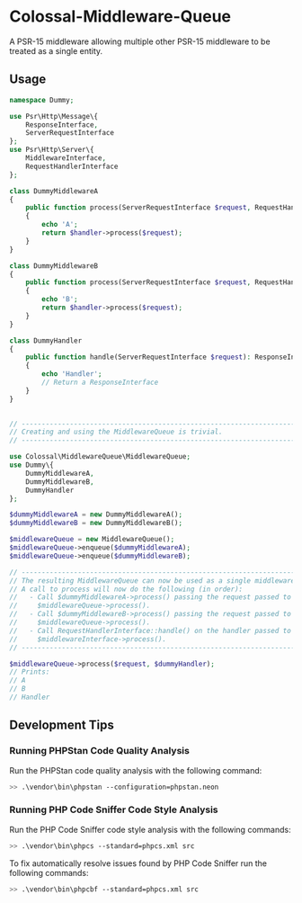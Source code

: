 # Colossal-Middleware-Queue
A PSR-15 middleware allowing multiple other PSR-15 middleware to be treated as a single entity.

## Usage

```php
namespace Dummy;

use Psr\Http\Message\{
    ResponseInterface,
    ServerRequestInterface
};
use Psr\Http\Server\{
    MiddlewareInterface,
    RequestHandlerInterface
};

class DummyMiddlewareA
{
    public function process(ServerRequestInterface $request, RequestHandlerInterface $handler): ResponseInterface
    {
        echo 'A';
        return $handler->process($request);
    }
}

class DummyMiddlewareB
{
    public function process(ServerRequestInterface $request, RequestHandlerInterface $handler): ResponseInterface
    {
        echo 'B';
        return $handler->process($request);
    }
}

class DummyHandler
{
    public function handle(ServerRequestInterface $request): ResponseInterface
    {
        echo 'Handler';
        // Return a ResponseInterface
    }
}
    
```

```php
// ---------------------------------------------------------------------------- //
// Creating and using the MiddlewareQueue is trivial.                           //
// ---------------------------------------------------------------------------- //

use Colossal\MiddlewareQueue\MiddlewareQueue;
use Dummy\{
    DummyMiddlewareA,
    DummyMiddlewareB,
    DummyHandler
};

$dummyMiddlewareA = new DummyMiddlewareA();
$dummyMiddlewareB = new DummyMiddlewareB();

$middlewareQueue = new MiddlewareQueue();
$middlewareQueue->enqueue($dummyMiddlewareA);
$middlewareQueue->enqueue($dummyMiddlewareB);

// ---------------------------------------------------------------------------- //
// The resulting MiddlewareQueue can now be used as a single middleware.        //
// A call to process will now do the following (in order):                      //
//   - Call $dummyMiddlewareA->process() passing the request passed to          //
//     $middlewareQueue->process().                                             //
//   - Call $dummyMiddlewareB->process() passing the request passed to          //
//     $middlewareQueue->process().                                             //
//   - Call RequestHandlerInterface::handle() on the handler passed to          //
//     $middlewareInterface->process().                                         //
// ---------------------------------------------------------------------------- //

$middlewareQueue->process($request, $dummyHandler);
// Prints:
// A
// B
// Handler

```

## Development Tips

### Running PHPStan Code Quality Analysis

Run the PHPStan code quality analysis with the following command:

```bash
>> .\vendor\bin\phpstan --configuration=phpstan.neon
```

### Running PHP Code Sniffer Code Style Analysis

Run the PHP Code Sniffer code style analysis with the following commands:

```bash
>> .\vendor\bin\phpcs --standard=phpcs.xml src
```

To fix automatically resolve issues found by PHP Code Sniffer run the following commands:

```bash
>> .\vendor\bin\phpcbf --standard=phpcs.xml src
```
